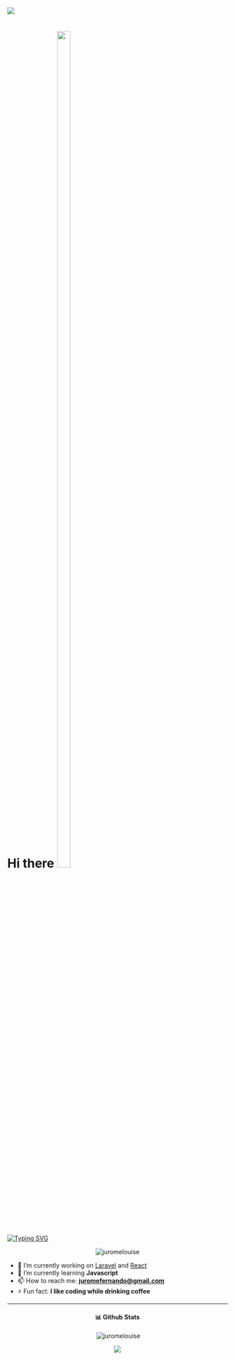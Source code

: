 <img src="https://raw.githubusercontent.com/sagar-viradiya/sagar-viradiya/master/resources/banner.png">

<h1> Hi there <img src="https://emojis.slackmojis.com/emojis/images/1643514389/3643/cool-doge.gif?1643514389" width="30" height="70%"></h1>

[![Typing SVG](https://readme-typing-svg.demolab.com?font=Roboto+Condensed&duration=2000&pause=1000&color=66ffff&width=435&lines=I'm+Jurome+De+Jesus;3rd+Year+College+Student;Technological+University+Of+The+Philippines)](https://git.io/typing-svg)

<p align="center"> <img src="https://komarev.com/ghpvc/?username=juromelouise&label=Profile%20views&color=cccccc&style=flat" alt="juromelouise" /> </p>

- 🔭 I’m currently working on [Laravel](https://laravel.com/) and [React](https://react.dev/)
- 🌱 I’m currently learning **Javascript**
- 📫 How to reach me: **juromefernando@gmail.com**
- ⚡ Fun fact: **I like coding while drinking coffee**
<!--
- 👯 I’m looking to collaborate on ...
- 🤔 I’m looking for help with ...
- 💬 Ask me about ...
-->
<hr>
<h4 align="center">📊 Github Stats</h4> 
<p align="center">&nbsp;<img align="center" src="https://github-readme-stats.vercel.app/api?username=juromelouise&show_icons=true&locale=en&theme=nightowl" alt="juromelouise" /></p>

<p align="center">
  <img src="https://streak-stats.demolab.com?user=juromelouise&theme=nightowl">
</p>
<!--
<p><img align="left" src="https://github-readme-stats.vercel.app/api/top-langs?username=juromelouise&show_icons=true&locale=en&layout=compact" alt="juromelouise" /></p>
-->




